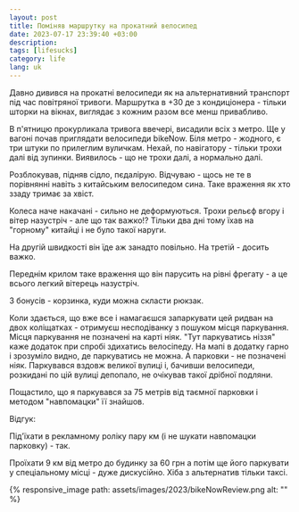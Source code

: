 ```yaml
---
layout: post
title: Поміняв маршрутку на прокатний велосипед
date: 2023-07-17 23:39:40 +03:00
description: 
tags: [lifesucks]
category: life
lang: uk
---
```


Давно дивився на прокатні велосипеди як на альтернативний транспорт під час повітряної тривоги.
Маршрутка в +30 де з кондиціонера - тільки шторки на вікнах, виглядає з кожним разом все менш привабливо.

В п'ятницю прокурликала тривога ввечері, висадили всіх з метро.
Ще у вагоні почав приглядати велосипеди bikeNow.
Біля метро - жодного, є три штуки по прилеглим вуличкам. 
Нехай, по навігатору - тільки трохи далі від зупинки. 
Виявилось - що не трохи далі, а нормально далі. 

Розблокував, підняв сідло, пєдалірую.
Відчуваю - щось не те в порівнянні навіть з китайським велосипедом сина.
Таке враження як хто ззаду тримає за хвіст.

Колеса наче накачані - сильно не деформуються.
Трохи рельєф вгору і вітер назустріч - але що так важко!?
Тільки два дні тому їхав на "горному" китайці і не було такої наруги.

На другій швидкості він їде аж занадто повільно. 
На третій - досить важко.

Переднім крилом таке враження що він парусить на рівні фрегату - а це всього легкий вітерець назустріч.

З бонусів - корзинка, куди можна скласти рюкзак.

Коли здається, що вже все і намагаєшся запаркувати цей ридван на двох коліщатках - отримуєш несподіванку з пошуком місця паркування.
Місця паркування не позначені на карті ніяк.
"Тут паркуватись ніззя" каже додаток при спробі здихатись велосіпеду.
На мапі в додатку гарно і зрозуміло видно, де паркуватись не можна.
А парковки - не позначені ніяк.
Паркувався вздовж великої вулиці і, бачивши велосипеди, розкидані по цій вулиці депопало, не очікував такої дрібної подляни.

Пощастило, що я паркувався за 75 метрів від таємної парковки і методом "навпомацки" її знайшов.

Відгук:

Під'їхати в рекламному роліку пару км (і не шукати навпомацки парковку) - так. 

Проїхати 9 км від метро до будинку за 60 грн а потім ще його паркувати у спеціальному місці - дуже дискусійно.
Хіба з альтернатив тільки таксі.

{% responsive_image path: assets/images/2023/bikeNowReview.png alt: "" %}
